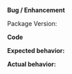 <!--
Thank you for contributing to Dojo 2.

Our issue tracker is for bugs for Dojo 2.

Please make sure you have read our Contributing Guidelines
available at: https://github.com/dojo/meta/blob/master/CONTRIBUTING.md

For general questions and discussion, join us on Gitter.im at: https://gitter.im/dojo/dojo2
-->

**Bug / Enhancement** <!-- delete as appropriate -->

<!-- Summary of enhancement or bug-->

Package Version: <!-- package version -->

**Code**

<!-- a self contained example of code that demonstrates the issue -->

**Expected behavior:**

<!-- What did you expect to happen -->

**Actual behavior:**

<!-- What was the actual behavior? -->
